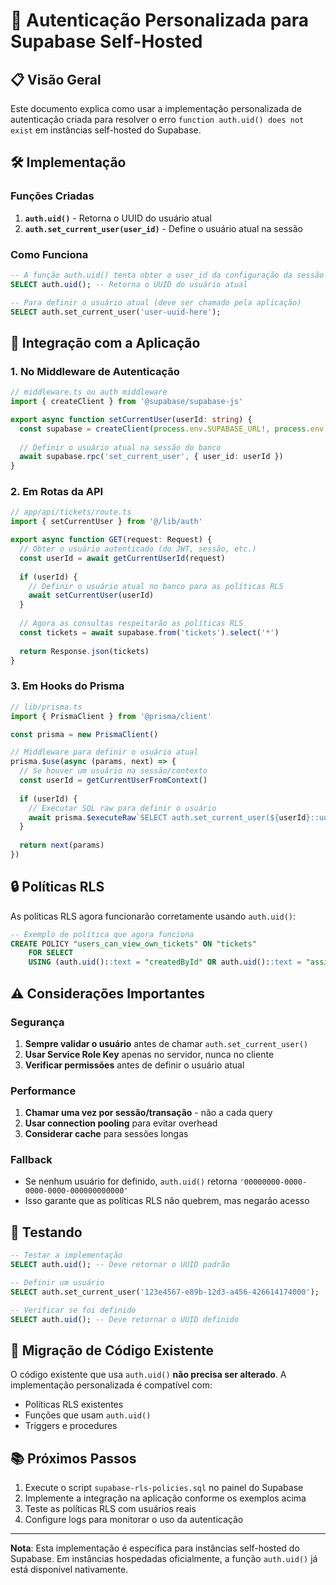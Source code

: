 # 🔐 Autenticação Personalizada para Supabase Self-Hosted

## 📋 Visão Geral

Este documento explica como usar a implementação personalizada de autenticação criada para resolver o erro `function auth.uid() does not exist` em instâncias self-hosted do Supabase.

## 🛠️ Implementação

### Funções Criadas

1. **`auth.uid()`** - Retorna o UUID do usuário atual
2. **`auth.set_current_user(user_id)`** - Define o usuário atual na sessão

### Como Funciona

```sql
-- A função auth.uid() tenta obter o user_id da configuração da sessão
SELECT auth.uid(); -- Retorna o UUID do usuário atual

-- Para definir o usuário atual (deve ser chamado pela aplicação)
SELECT auth.set_current_user('user-uuid-here');
```

## 🔧 Integração com a Aplicação

### 1. No Middleware de Autenticação

```typescript
// middleware.ts ou auth middleware
import { createClient } from '@supabase/supabase-js'

export async function setCurrentUser(userId: string) {
  const supabase = createClient(process.env.SUPABASE_URL!, process.env.SUPABASE_SERVICE_ROLE_KEY!)
  
  // Definir o usuário atual na sessão do banco
  await supabase.rpc('set_current_user', { user_id: userId })
}
```

### 2. Em Rotas da API

```typescript
// app/api/tickets/route.ts
import { setCurrentUser } from '@/lib/auth'

export async function GET(request: Request) {
  // Obter o usuário autenticado (do JWT, sessão, etc.)
  const userId = await getCurrentUserId(request)
  
  if (userId) {
    // Definir o usuário atual no banco para as políticas RLS
    await setCurrentUser(userId)
  }
  
  // Agora as consultas respeitarão as políticas RLS
  const tickets = await supabase.from('tickets').select('*')
  
  return Response.json(tickets)
}
```

### 3. Em Hooks do Prisma

```typescript
// lib/prisma.ts
import { PrismaClient } from '@prisma/client'

const prisma = new PrismaClient()

// Middleware para definir o usuário atual
prisma.$use(async (params, next) => {
  // Se houver um usuário na sessão/contexto
  const userId = getCurrentUserFromContext()
  
  if (userId) {
    // Executar SQL raw para definir o usuário
    await prisma.$executeRaw`SELECT auth.set_current_user(${userId}::uuid)`
  }
  
  return next(params)
})
```

## 🔒 Políticas RLS

As políticas RLS agora funcionarão corretamente usando `auth.uid()`:

```sql
-- Exemplo de política que agora funciona
CREATE POLICY "users_can_view_own_tickets" ON "tickets"
    FOR SELECT
    USING (auth.uid()::text = "createdById" OR auth.uid()::text = "assignedToId");
```

## ⚠️ Considerações Importantes

### Segurança

1. **Sempre validar o usuário** antes de chamar `auth.set_current_user()`
2. **Usar Service Role Key** apenas no servidor, nunca no cliente
3. **Verificar permissões** antes de definir o usuário atual

### Performance

1. **Chamar uma vez por sessão/transação** - não a cada query
2. **Usar connection pooling** para evitar overhead
3. **Considerar cache** para sessões longas

### Fallback

- Se nenhum usuário for definido, `auth.uid()` retorna `'00000000-0000-0000-0000-000000000000'`
- Isso garante que as políticas RLS não quebrem, mas negarão acesso

## 🧪 Testando

```sql
-- Testar a implementação
SELECT auth.uid(); -- Deve retornar o UUID padrão

-- Definir um usuário
SELECT auth.set_current_user('123e4567-e89b-12d3-a456-426614174000');

-- Verificar se foi definido
SELECT auth.uid(); -- Deve retornar o UUID definido
```

## 🔄 Migração de Código Existente

O código existente que usa `auth.uid()` **não precisa ser alterado**. A implementação personalizada é compatível com:

- Políticas RLS existentes
- Funções que usam `auth.uid()`
- Triggers e procedures

## 📚 Próximos Passos

1. Execute o script `supabase-rls-policies.sql` no painel do Supabase
2. Implemente a integração na aplicação conforme os exemplos acima
3. Teste as políticas RLS com usuários reais
4. Configure logs para monitorar o uso da autenticação

---

**Nota**: Esta implementação é específica para instâncias self-hosted do Supabase. Em instâncias hospedadas oficialmente, a função `auth.uid()` já está disponível nativamente.
